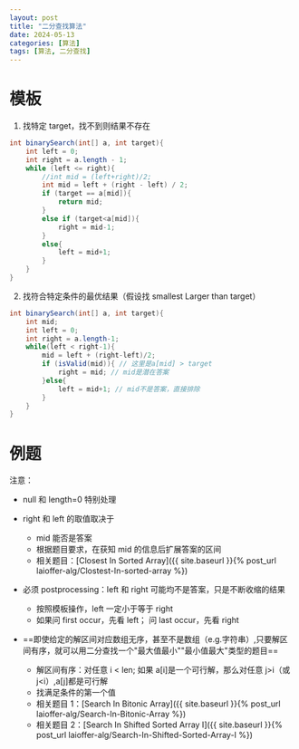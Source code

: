 ```yaml
---
layout: post
title: "二分查找算法"
date: 2024-05-13
categories: [算法]
tags: [算法, 二分查找]
---
```


# 模板

1. 找特定 target，找不到则结果不存在

```java
int binarySearch(int[] a, int target){
	int left = 0;
	int right = a.length - 1;
	while (left <= right){
		//int mid = (left+right)/2;
		int mid = left + (right - left) / 2;
		if (target == a[mid]){
			return mid;
		}
		else if (target<a[mid]){
			right = mid-1;
		}
		else{
			left = mid+1;
		}
	}
}
```

2. 找符合特定条件的最优结果（假设找 smallest Larger than target）

```java
int binarySearch(int[] a, int target){
	int mid;
	int left = 0;
	int right = a.length-1;
	while(left < right-1){
		mid = left + (right-left)/2;
		if (isValid(mid)){ // 这里是a[mid] > target
			right = mid; // mid是潜在答案
		}else{
			left = mid+1; // mid不是答案，直接排除
		}
	}
}
```

# 例题

注意：

- null 和 length=0 特别处理
- right 和 left 的取值取决于
  - mid 能否是答案
  - 根据题目要求，在获知 mid 的信息后扩展答案的区间
  - 相关题目：[Closest In Sorted Array]({{ site.baseurl }}{% post_url laioffer-alg/Clostest-In-sorted-array %})
- 必须 postprocessing：left 和 right 可能均不是答案，只是不断收缩的结果

  - 按照模板操作，left 一定小于等于 right
  - 如果问 first occur，先看 left； 问 last occur，先看 right

- ==即使给定的解区间对应数组无序，甚至不是数组（e.g.字符串）,只要解区间有序，就可以用二分查找一个"最大值最小""最小值最大"类型的题目==
  - 解区间有序：对任意 i < len; 如果 a[i]是一个可行解，那么对任意 j>i（或 j<i）,a[j]都是可行解
  - 找满足条件的第一个值
  - 相关题目 1：[Search In Bitonic Array]({{ site.baseurl }}{% post_url laioffer-alg/Search-In-Bitonic-Array %})
  - 相关题目 2：[Search In Shifted Sorted Array I]({{ site.baseurl }}{% post_url laioffer-alg/Search-In-Shifted-Sorted-Array-I %})
